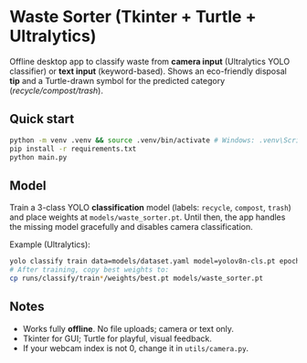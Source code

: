 # Waste Sorter (Tkinter + Turtle + Ultralytics)


Offline desktop app to classify waste from **camera input** (Ultralytics YOLO
classifier) or **text input** (keyword-based). Shows an eco-friendly disposal
**tip** and a Turtle-drawn symbol for the predicted category
(*recycle/compost/trash*).


## Quick start
```bash
python -m venv .venv && source .venv/bin/activate # Windows: .venv\Scripts\activate
pip install -r requirements.txt
python main.py
```


## Model
Train a 3-class YOLO **classification** model (labels: `recycle`, `compost`,
`trash`) and place weights at `models/waste_sorter.pt`. Until then, the app
handles the missing model gracefully and disables camera classification.


Example (Ultralytics):
```bash
yolo classify train data=models/dataset.yaml model=yolov8n-cls.pt epochs=20 imgsz=224
# After training, copy best weights to:
cp runs/classify/train*/weights/best.pt models/waste_sorter.pt
```


## Notes
- Works fully **offline**. No file uploads; camera or text only.
- Tkinter for GUI; Turtle for playful, visual feedback.
- If your webcam index is not 0, change it in `utils/camera.py`.

